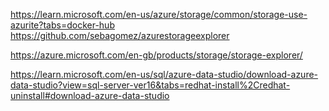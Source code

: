 https://learn.microsoft.com/en-us/azure/storage/common/storage-use-azurite?tabs=docker-hub
https://github.com/sebagomez/azurestorageexplorer

https://azure.microsoft.com/en-gb/products/storage/storage-explorer/

https://learn.microsoft.com/en-us/sql/azure-data-studio/download-azure-data-studio?view=sql-server-ver16&tabs=redhat-install%2Credhat-uninstall#download-azure-data-studio
